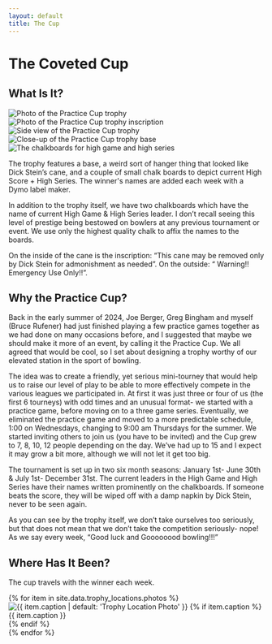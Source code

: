 ```yaml
---
layout: default
title: The Cup
---
```


<h1>The Coveted Cup</h1>

<div class="content-card">
    <h2>What Is It?</h2>
    <div class="gallery">
        <div class="gallery-item">
            <img src="/assets/images/cup-1.jpg" alt="Photo of the Practice Cup trophy">
        </div>
        <div class="gallery-item">
            <img src="/assets/images/cup-2.jpg" alt="Photo of the Practice Cup trophy inscription">
        </div>
        <div class="gallery-item">
            <img src="/assets/images/cup-3.jpg" alt="Side view of the Practice Cup trophy">
        </div>
        <div class="gallery-item">
            <img src="/assets/images/cup-4.jpg" alt="Close-up of the Practice Cup trophy base">
        </div>
        <div class="gallery-item gallery-item--wide">
            <img src="/assets/images/chalk-boards.jpg" alt="The chalkboards for high game and high series">
        </div>
    </div>
    <p>The trophy features a base, a weird sort of hanger thing that looked like Dick Stein’s cane, and a couple of small chalk boards to depict current High Score + High Series. The winner's names are added each week with a Dymo label maker.</p>
    <p>In addition to the trophy itself, we have two chalkboards which have the name of current High Game & High Series leader. I don’t recall seeing this level of prestige being bestowed on bowlers at any previous tournament or event. We use only the highest quality chalk to affix the names to the boards.</p>
    <p>On the inside of the cane is the inscription: “This cane may be removed only by Dick Stein for admonishment as needed”. On the outside: “ Warning!! Emergency Use Only!!”.</p>
</div>

<div class="content-card">
    <h2>Why the Practice Cup?</h2>
    <p>Back in the early summer of 2024, Joe Berger, Greg Bingham and myself (Bruce Rufener) had just finished playing a few practice games together as we had done on many occasions before, and I suggested that maybe we should make it more of an event, by calling it the Practice Cup. We all agreed that would be cool, so I set about designing a trophy worthy of our elevated station in the sport of bowling.</p>
    <p>The idea was to create a friendly, yet serious mini-tourney that would help us to raise our level of play to be able to more effectively compete in the various leagues we participated in. At first it was just three or four of us (the first 6 tourneys) with odd times and an unusual format- we started with a practice game, before moving on to a three game series. Eventually, we eliminated the practice game and moved to a more predictable schedule, 1:00 on Wednesdays, changing to 9:00 am Thursdays for the summer. We started inviting others to join us (you have to be invited) and the Cup grew to 7, 8, 10, 12 people depending on the day. We’ve had up to 15 and I expect it may grow a bit more, although we will not let it get too big.</p>
    <p>The tournament is set up in two six month seasons: January 1st- June 30th & July 1st- December 31st. The current leaders in the High Game and High Series have their names written prominently on the chalkboards. If someone beats the score, they will be wiped off with a damp napkin by Dick Stein, never to be seen again.</p>
    <p>As you can see by the trophy itself, we don’t take ourselves too seriously, but that does not mean that we don’t take the competition seriously- nope! As we say every week, “Good luck and Goooooood bowling!!!”</p>
</div>

<div class="content-card">
    <h2>Where Has It Been?</h2>
    <p>The cup travels with the winner each week.</p>
    <div class="gallery">
        {% for item in site.data.trophy_locations.photos %}
            <div class="gallery-item">
                <img src="{{ item.image | relative_url }}" alt="{{ item.caption | default: 'Trophy Location Photo' }}">
                {% if item.caption %}
                    <div class="gallery-caption">{{ item.caption }}</div>
                {% endif %}
            </div>
        {% endfor %}
    </div>
</div>

